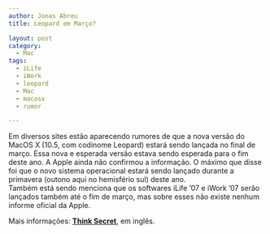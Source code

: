 ```yaml
---
author: Jonas Abreu
title: Leopard em Março?

layout: post
category:
  - Mac
tags:
  - iLife
  - iWork
  - leopard
  - Mac
  - macosx
  - rumor

---
```

Em diversos sites estão aparecendo rumores de que a nova versão do MacOS X (10.5, com codinome Leopard) estará sendo lançada no final de março. Essa nova e esperada versão estava sendo esperada para o fim deste ano. A Apple ainda não confirmou a informação. O máximo que disse foi que o novo sistema operacional estará sendo lançado durante a primavera (outono aqui no hemisfério sul) deste ano.  
Também está sendo menciona que os softwares iLife ’07 e iWork ’07 serão lançados também até o fim de março, mas sobre esses não existe nenhum informe oficial da Apple.

Mais informações: **[Think Secret][1]**, em inglês. 














 [1]: http://www.thinksecret.com/news/0702leopardilife.html





